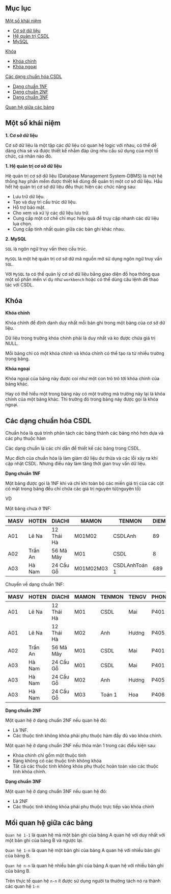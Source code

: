 ## Mục lục

[Một số khái niệm](#1)
 * [Cơ sở dữ liệu](#1.1)
 * [Hệ quản trị CSDL](#1.2)
 * [MySQL](#1.3)

[Khóa](#3)
 * [Khóa chính](#3.1)
 * [Khóa ngoại](#3.2)

[Các dạng chuẩn hóa CSDL](#4)
 * [Dạng chuẩn 1NF](#4.1)
 * [Dạng chuẩn 2NF](#4.2)
 * [Dạng chuẩn 3NF](#4.3)

[Quan hệ giữa các bảng](#5)

<a name="1">

## Một số khái niệm

<a name="1.1">

**1. Cơ sở dữ liệu**

Cơ sở dữ liệu là một tập các dữ liệu có quan hệ logic với nhau, có thể dễ dàng chia sẻ và được thiết kế nhằm đáp ứng nhu cầu sử dụng của một tổ chức, cá nhân nào đó.

<a name="1.2">

**1. Hệ quản trị cơ sở dữ liệu**

Hệ quản trị cơ sở dữ liệu (Database Management System-DBMS) là một hệ thống hay phần mềm được thiết kế dùng để quản trị một cơ sở dữ liệu. Hầu hết hệ quản trị cơ sở dữ liệu đều thực hiện các chức năng sau:

* Lưu trữ dữ liệu.
* Tạo và duy trì cấu trúc dữ liệu.
* Hỗ trợ bảo mật.
* Cho xem và xử lý các dữ liệu lưu trữ.
* Cung cấp một cơ chế chỉ mục hiệu quả để truy cập nhanh các dữ liệu lụa chọn.
* Cung cấp tính nhất quán giữa các bản ghi khác nhau.

<a name="1.3">

**2. MySQL**

`SQL` là ngôn ngữ truy vấn theo cấu trúc.

`MySQL` là một hệ quản trị cơ sở dữ mã nguồn mở sử dụng ngôn ngữ truy vấn `SQL`.

Với `MySQL` ta có thể quản lý cơ sở dữ liệu bằng giao diện đồ họa thông qua một số phần mền ví dụ như `workbench` hoặc có thể dùng câu lệnh để thao tác với CSDL.

<a name="3">

## Khóa 

<a name="3.1">

**Khóa chính**

Khóa chính để định danh duy nhất mỗi bản ghi trong một bảng của cơ sở dữ liệu.

Dữ liệu trong trường khóa chính phải là duy nhất và ko được chứa giá trị NULL.

Mỗi bảng chỉ có một khóa chính và khóa chính có thể tạo ra từ nhiều trường trong bảng.

<a name="3.2">

**Khóa ngoại**

Khóa ngoại của bảng này được coi như một con trỏ trỏ tới khóa chính của bảng khác.

Hay có thể hiểu một trong bảng này có một trường mà trường này lại là khóa chính của một bảng khác. Thì trường đó trong bảng này được gọi là khóa ngoại.

<a name="4">

## Các dạng chuẩn hóa CSDL

Chuẩn hóa là quá trình phân tách các bảng thành các bảng nhỏ hơn dựa và các phụ thuộc hàm

Các dạng chuẩn là các chỉ dẫn để thiết kế các bảng trong CSDL.

Mục đích của chuẩn hóa là làm giảm dữ liệu dư thừa và các lỗi xảy ra khi cập nhật CSDL. Nhưng điều này làm tăng thời gian truy vấn dữ liệu.

<a name="4.1">

**Dạng chuẩn 1NF**

Một bảng được gọi là 1NF khi và chỉ khi toàn bộ các miền giá trị của các cột có mặt trong bảng đều chỉ chứa các giá trị nguyên tử(nguyên tố)

VD

Một bảng chưa ở 1NF:

| MASV	| HOTEN	| DIACHI	| MAMON	| TENMON	| DIEM |
| ------ | --- | ------ | -------- | -------- | ------ |
| A01	| Lê Na |	12 Thái Hà |	M01M02	| CSDLAnh	| 89 |
| A02	| Trần An	| 56 Mã Mây	| M01	| CSDL	| 8 |
| A03	| Hà Nam	| 24 Cầu Gỗ	| M01M02M03	| CSDLAnhToán 1 |	689 |

Chuyển về dạng chuẩn 1NF:

| MASV	| HOTEN	| DIACHI	| MAMON	| TENMON	| TENGV	| PHONG |	DIEM | 
| ------ | ----- | ------- | ------ | --------- | ----- | ------ | ----- |
| A01	| Lê Na |	12 Thái Hà |	M01	| CSDL	| Mai	| P401	| 8 |
| A01	| Lê Na |  	12 Thái Hà |	M02	| Anh	| Hương	| P405	| 9 |
| A02	| Trần An |	56 Mã Mây |	M01	| CSDL | 	Mai	| P401	| 8 |
| A03	| Hà Nam | 	24 Cầu Gỗ |	M01	| CSDL	| Mai	| P401	| 6 |
| A03	| Hà Nam |	24 Cầu Gỗ |	M02	| Anh	 | Hương	| P405	| 8 |
| A03	| Hà Nam |	24 Cầu Gỗ |	M03	| Toán 1	| Hoa	| P406	| 9 |


<a name="4.2">

**Dạng chuẩn 2NF**

Một quan hệ ở dạng chuẩn 2NF nếu quan hệ đó:
* Là 1NF.
* Các thuộc tính không khóa phải phụ thuộc hàm đầy đủ vào khóa chính.

Một quan hệ ở dạng chuẩn 2NF nếu thỏa mãn 1 trong các điều kiện sau:
* Khóa chính chỉ gồm một thuộc tính
* Bảng không có các thuộc tính không khóa
* Tất cả các thuộc tính không khóa phụ thuộc hoàn toàn vào các thuộc tính khóa chính.

<a name="4.3"> 

**Dạng chuẩn 3NF** 

Một quan hệ ở dạng chuẩn 3NF nếu quan hệ đó:
* Là 2NF
* Các thuộc tính không khóa phải phụ thuộc trực tiếp vào khóa chính

<a name="5">

## Mối quan hệ giữa các bảng

`Quan hệ 1-1` là quan hệ mà một bản ghi của bảng A quan hệ với duy nhất với một bản ghi của bảng B và ngược lại.

`Quan hệ 1-n` là quan hệ một bản ghi của bảng A quan hệ với nhiều bản ghi của bảng B.

`Quan hệ n-n` là quan hệ nhiều bản ghi của bảng A quan hệ với nhiều bản ghi của bảng B.

Trên thực tế quan hệ `n-n` ít được sử dụng người ta thường tách nó ra thành các quan hệ `1-n`